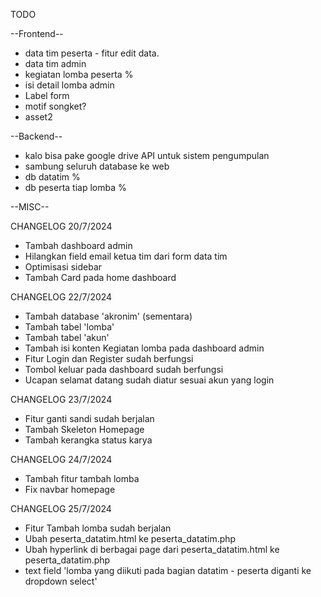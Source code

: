 TODO

--Frontend--
* data tim peserta -  fitur edit data.
* data tim admin
* kegiatan lomba peserta %
* isi detail lomba admin
* Label form
* motif songket?
* asset2

--Backend--
* kalo bisa pake google drive API untuk sistem pengumpulan
* sambung seluruh database ke web
* db datatim %
* db peserta tiap lomba %

--MISC--


CHANGELOG 20/7/2024
- Tambah dashboard admin
- Hilangkan field email ketua tim dari form data tim
- Optimisasi sidebar
- Tambah Card pada home dashboard

CHANGELOG 22/7/2024
- Tambah database 'akronim' (sementara)
- Tambah tabel 'lomba'
- Tambah tabel 'akun'
- Tambah isi konten Kegiatan lomba pada dashboard admin
- Fitur Login dan Register sudah berfungsi
- Tombol keluar pada dashboard sudah berfungsi
- Ucapan selamat datang sudah diatur sesuai akun yang login

CHANGELOG 23/7/2024
- Fitur ganti sandi sudah berjalan
- Tambah Skeleton Homepage
- Tambah kerangka status karya

CHANGELOG 24/7/2024
- Tambah fitur tambah lomba
- Fix navbar homepage

CHANGELOG 25/7/2024
- Fitur Tambah lomba sudah berjalan
- Ubah peserta_datatim.html ke peserta_datatim.php
- Ubah hyperlink di berbagai page dari peserta_datatim.html ke peserta_datatim.php
- text field 'lomba yang diikuti pada bagian datatim - peserta diganti ke dropdown select'